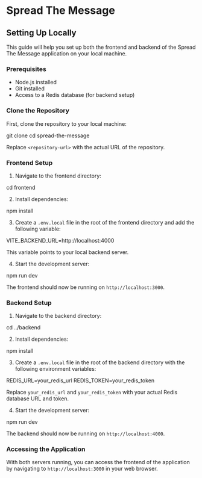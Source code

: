 # Spread The Message

## Setting Up Locally

This guide will help you set up both the frontend and backend of the Spread The Message application on your local machine.

### Prerequisites

- Node.js installed
- Git installed
- Access to a Redis database (for backend setup)

### Clone the Repository

First, clone the repository to your local machine:

git clone <repository-url>
cd spread-the-message

Replace `<repository-url>` with the actual URL of the repository.

### Frontend Setup

1. Navigate to the frontend directory:

cd frontend

2. Install dependencies:

npm install

3. Create a `.env.local` file in the root of the frontend directory and add the following variable:

VITE_BACKEND_URL=http://localhost:4000

This variable points to your local backend server.

4. Start the development server:

npm run dev

The frontend should now be running on `http://localhost:3000`.

### Backend Setup

1. Navigate to the backend directory:

cd ../backend

2. Install dependencies:

npm install

3. Create a `.env.local` file in the root of the backend directory with the following environment variables:

REDIS_URL=your_redis_url
REDIS_TOKEN=your_redis_token

Replace `your_redis_url` and `your_redis_token` with your actual Redis database URL and token.

4. Start the development server:

npm run dev

The backend should now be running on `http://localhost:4000`.

### Accessing the Application

With both servers running, you can access the frontend of the application by navigating to `http://localhost:3000` in your web browser.
